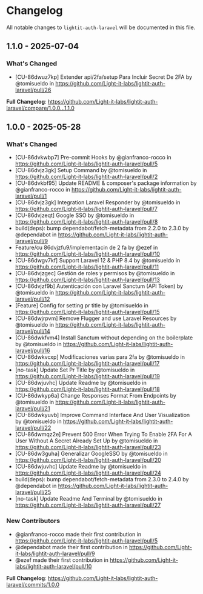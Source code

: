 # Changelog

All notable changes to `lightit-auth-laravel` will be documented in this file.

## 1.1.0 - 2025-07-04

### What's Changed

* [CU-86dwuz7kp] Extender api/2fa/setup Para Incluir Secret De 2FA by @tomisueldo in https://github.com/Light-it-labs/lightit-auth-laravel/pull/26

**Full Changelog**: https://github.com/Light-it-labs/lightit-auth-laravel/compare/1.0.0...1.1.0

## 1.0.0 - 2025-05-28

### What's Changed

* [CU-86dvkwbp7] Pre-commit Hooks by @gianfranco-rocco in https://github.com/Light-it-labs/lightit-auth-laravel/pull/5
* [CU-86dvjz3gk] Setup Command by @tomisueldo in https://github.com/Light-it-labs/lightit-auth-laravel/pull/2
* [CU-86dvkbf95] Update README & composer's package information by @gianfranco-rocco in https://github.com/Light-it-labs/lightit-auth-laravel/pull/1
* [CU-86dvjz3gk] Integration Laravel Responder by @tomisueldo in https://github.com/Light-it-labs/lightit-auth-laravel/pull/7
* [CU-86dvjzeqt] Google SSO by @tomisueldo in https://github.com/Light-it-labs/lightit-auth-laravel/pull/8
* build(deps): bump dependabot/fetch-metadata from 2.2.0 to 2.3.0 by @dependabot in https://github.com/Light-it-labs/lightit-auth-laravel/pull/9
* Feature/cu 86dvjzfu9/implementacin de 2 fa by @ezef in https://github.com/Light-it-labs/lightit-auth-laravel/pull/10
* [CU-86dwgv7kf] Support Laravel 12 & PHP 8.4 by @tomisueldo in https://github.com/Light-it-labs/lightit-auth-laravel/pull/11
* [CU-86dvjzgec] Gestión de roles y permisos by @tomisueldo in https://github.com/Light-it-labs/lightit-auth-laravel/pull/13
* [CU-86dvjzf9b] Autenticación con Laravel Sanctum (API Token) by @tomisueldo in https://github.com/Light-it-labs/lightit-auth-laravel/pull/12
* [Feature] Config for setting pr title by @tomisueldo in https://github.com/Light-it-labs/lightit-auth-laravel/pull/15
* [CU-86dwjrpvm] Remove Flugger and use Laravel Resources by @tomisueldo in https://github.com/Light-it-labs/lightit-auth-laravel/pull/14
* [CU-86dwkfvm4] Install Sanctum without depending on the boilerplate by @tomisueldo in https://github.com/Light-it-labs/lightit-auth-laravel/pull/16
* [CU-86dwkvcxp] Modificaciones varias para 2fa by @tomisueldo in https://github.com/Light-it-labs/lightit-auth-laravel/pull/17
* [no-task] Update Set Pr Title by @tomisueldo in https://github.com/Light-it-labs/lightit-auth-laravel/pull/19
* [CU-86dwjuvhc] Update Readme by @tomisueldo in https://github.com/Light-it-labs/lightit-auth-laravel/pull/18
* [CU-86dwkyp6a] Change Responses Format From Endpoints by @tomisueldo in https://github.com/Light-it-labs/lightit-auth-laravel/pull/21
* [CU-86dwkyuvb] Improve Command Interface And User Visualization by @tomisueldo in https://github.com/Light-it-labs/lightit-auth-laravel/pull/22
* [CU-86dwmqz2e] Prevent 500 Error When Trying To Enable 2FA For A User Without A Secret Already Set Up by @tomisueldo in https://github.com/Light-it-labs/lightit-auth-laravel/pull/23
* [CU-86dw3guha] Generalizar GoogleSSO by @tomisueldo in https://github.com/Light-it-labs/lightit-auth-laravel/pull/20
* [CU-86dwjuvhc] Update Readme by @tomisueldo in https://github.com/Light-it-labs/lightit-auth-laravel/pull/24
* build(deps): bump dependabot/fetch-metadata from 2.3.0 to 2.4.0 by @dependabot in https://github.com/Light-it-labs/lightit-auth-laravel/pull/25
* [no-task] Update Readme And Terminal by @tomisueldo in https://github.com/Light-it-labs/lightit-auth-laravel/pull/27

### New Contributors

* @gianfranco-rocco made their first contribution in https://github.com/Light-it-labs/lightit-auth-laravel/pull/5
* @dependabot made their first contribution in https://github.com/Light-it-labs/lightit-auth-laravel/pull/9
* @ezef made their first contribution in https://github.com/Light-it-labs/lightit-auth-laravel/pull/10

**Full Changelog**: https://github.com/Light-it-labs/lightit-auth-laravel/commits/1.0.0
